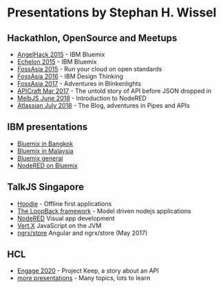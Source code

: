 # Presentations by Stephan H. Wissel

## Hackathlon, OpenSource and Meetups

- [AngelHack 2015](angelhackmy/index.html) - IBM Bluemix
- [Echelon 2015](echelon2015/index.html) - IBM Bluemix
- [FossAsia 2015](fossasia2015/index.html) - Run your cloud on open standards
- [FossAsia 2016](fossasia2016/index.html) - IBM Design Thinking
- [FossAsia 2017](fossasia2017/index.html) - Adventures in Blinkenlights
- [APICraft Mar 2017](apicraft/index.html) - The untold story of API before JSON dropped in
- [MelbJS June 2018](melbjs/index.html) - Introduction to NodeRED
- [Atlassian July 2018](atlassianblog/index.html) - The Blog, adventures in Pipes and APIs

## IBM presentations

- [Bluemix in Bangkok](bluemixbkk/index.html)
- [Bluemix in Malaysia](bluemixmy/index.html)
- [Bluemix general](bluemixslides/index.html)
- [NodeRED on Bluemix](noderedbluemix/index.html)

## TalkJS Singapore

- [Hoodie](hoodiepreso/index.html) - Offline first applications
- [The LoopBack framework](talkjsloopback/index.html) - Model driven nodejs applications  
- [NodeRED](talkjsnodered/index.html) Visual app development
- [Vert.X](talkjsvertx/index.html) JavaScript on the JVM
- [ngrx/store](talkjsngrxstore/index.html) Angular and ngrx/store (May 2017)

## HCL

- [Engage 2020](engage2020/index.html) - Project Keep, a story about an API
- [more presentations](../presentations2/index.html) - Many topics, lots to learn
